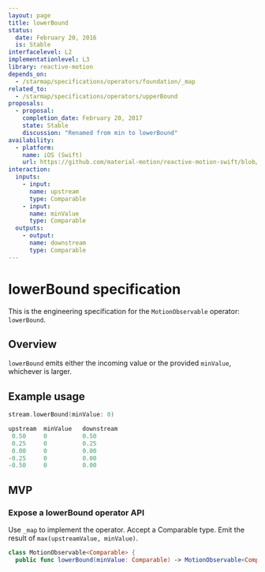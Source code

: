 ```yaml
---
layout: page
title: lowerBound
status:
  date: February 20, 2016
  is: Stable
interfacelevel: L2
implementationlevel: L3
library: reactive-motion
depends_on:
  - /starmap/specifications/operators/foundation/_map
related_to:
  - /starmap/specifications/operators/upperBound
proposals:
  - proposal:
    completion_date: February 20, 2017
    state: Stable
    discussion: "Renamed from min to lowerBound"
availability:
  - platform:
    name: iOS (Swift)
    url: https://github.com/material-motion/reactive-motion-swift/blob/develop/src/operators/lowerBound.swift
interaction:
  inputs:
    - input:
      name: upstream
      type: Comparable
    - input:
      name: minValue
      type: Comparable
  outputs:
    - output:
      name: downstream
      type: Comparable
---
```


# lowerBound specification

This is the engineering specification for the `MotionObservable` operator: `lowerBound`.

## Overview

`lowerBound` emits either the incoming value or the provided `minValue`, whichever is larger.

## Example usage

```swift
stream.lowerBound(minValue: 0)

upstream  minValue   downstream
 0.50     0          0.50
 0.25     0          0.25
 0.00     0          0.00
-0.25     0          0.00
-0.50     0          0.00
```

## MVP

### Expose a lowerBound operator API

Use `_map` to implement the operator. Accept a Comparable type. Emit the result of
`max(upstreamValue, minValue)`.

```swift
class MotionObservable<Comparable> {
  public func lowerBound(minValue: Comparable) -> MotionObservable<Comparable>
```
